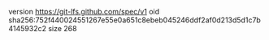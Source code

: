 version https://git-lfs.github.com/spec/v1
oid sha256:752f440024551267e55e0a651c8ebeb045246ddf2af0d213d5d1c7b4145932c2
size 268
